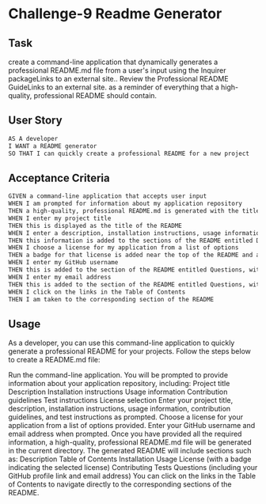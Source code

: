 # Challenge-9 Readme Generator

## Task

create a command-line application that dynamically generates a professional README.md file from a user's input using the Inquirer packageLinks to an external site.. Review the Professional README GuideLinks to an external site. as a reminder of everything that a high-quality, professional README should contain.


## User Story

```md
AS A developer
I WANT a README generator
SO THAT I can quickly create a professional README for a new project
```

## Acceptance Criteria

```md
GIVEN a command-line application that accepts user input
WHEN I am prompted for information about my application repository
THEN a high-quality, professional README.md is generated with the title of my project and sections entitled Description, Table of Contents, Installation, Usage, License, Contributing, Tests, and Questions
WHEN I enter my project title
THEN this is displayed as the title of the README
WHEN I enter a description, installation instructions, usage information, contribution guidelines, and test instructions
THEN this information is added to the sections of the README entitled Description, Installation, Usage, Contributing, and Tests
WHEN I choose a license for my application from a list of options
THEN a badge for that license is added near the top of the README and a notice is added to the section of the README entitled License that explains which license the application is covered under
WHEN I enter my GitHub username
THEN this is added to the section of the README entitled Questions, with a link to my GitHub profile
WHEN I enter my email address
THEN this is added to the section of the README entitled Questions, with instructions on how to reach me with additional questions
WHEN I click on the links in the Table of Contents
THEN I am taken to the corresponding section of the README
```

## Usage

As a developer, you can use this command-line application to quickly generate a professional README for your projects. Follow the steps below to create a README.md file:

Run the command-line application.
You will be prompted to provide information about your application repository, including:
Project title
Description
Installation instructions
Usage information
Contribution guidelines
Test instructions
License selection
Enter your project title, description, installation instructions, usage information, contribution guidelines, and test instructions as prompted.
Choose a license for your application from a list of options provided.
Enter your GitHub username and email address when prompted.
Once you have provided all the required information, a high-quality, professional README.md file will be generated in the current directory.
The generated README will include sections such as:
Description
Table of Contents
Installation
Usage
License (with a badge indicating the selected license)
Contributing
Tests
Questions (including your GitHub profile link and email address)
You can click on the links in the Table of Contents to navigate directly to the corresponding sections of the README.







